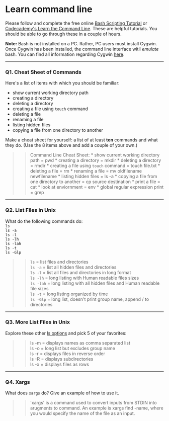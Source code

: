 # Learn command line

Please follow and complete the free online [Bash Scripting Tutorial](https://ryanstutorials.net/bash-scripting-tutorial/) or [Codecademy's Learn the Command Line](https://www.codecademy.com/learn/learn-the-command-line). These are helpful tutorials. You should be able to go through these in a couple of hours.

**Note:** Bash is not installed on a PC. Rather, PC users must install Cygwin. Once Cygwin has been installed, the command line interface witll _emulate_ bash. You can find all information regarding Cygwin [here](https://www.cygwin.com/).

---

### Q1.  Cheat Sheet of Commands  

Here's a list of items with which you should be familiar:  
* show current working directory path
* creating a directory
* deleting a directory
* creating a file using `touch` command
* deleting a file
* renaming a file
* listing hidden files
* copying a file from one directory to another

Make a cheat sheet for yourself: a list of at least **ten** commands and what they do.  (Use the 8 items above and add a couple of your own.)  

> > Command Line Cheat Sheet:
    * show current working directory path = pwd
    * creating a directory = mkdir
    * deleting a directory = rmdir
    * creating a file using `touch` command = touch file.txt
    * deleting a file = rm
    * renaming a file = mv oldfilename newfilename
    * listing hidden files = ls -a
    * copying a file from one directory to another = cp source destination
    * print a file = cat
    * look at enviornment = env
    * global regular expression print = grep

---

### Q2.  List Files in Unix   

What do the following commands do:  
`ls`  
`ls -a`  
`ls -l`  
`ls -lh`  
`ls -lah`  
`ls -t`  
`ls -Glp`  

> > `ls` = list files and directories  
    `ls -a` = list all hidden files and directories  
    `ls -l` = list all files and directories in long format  
    `ls -lh` = long listing with Human readable files sizes  
    `ls -lah` = long listing with all hidden files and Human readable file sizes  
    `ls -t` = long listing organized by time  
    `ls -Glp` = long list, doesn't print group name, append / to directories  
---

### Q3.  More List Files in Unix  

Explore these other [ls options](http://www.techonthenet.com/unix/basic/ls.php) and pick 5 of your favorites:

> > ls -m = displays names as comma separated list  
    ls -o = long list but excludes group name  
    ls -r = displays files in reverse order  
    ls -R = displays subdirectories  
    ls -x = displays files as rows  

---

### Q4.  Xargs   

What does `xargs` do? Give an example of how to use it.

> > 'xargs' is a command used to convert inputs from STDIN into arugments to command. An example is xargs find -name, where you would specify the name of the file as an input.

 


